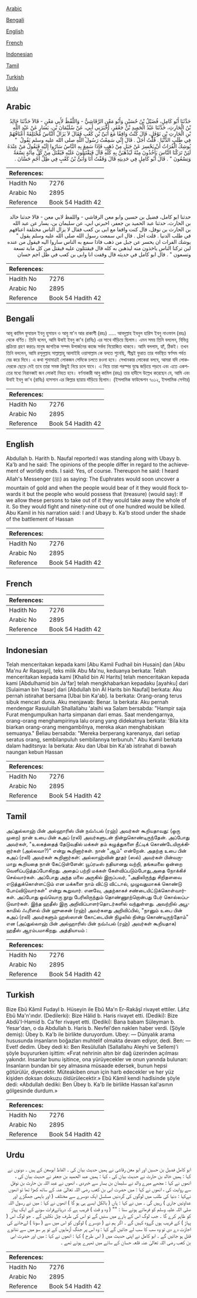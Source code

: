 [Arabic](#arabic)

[Bengali](#bengali)

[English](#english)

[French](#french)

[Indonesian](#indonesian)

[Tamil](#tamil)

[Turkish](#turkish)

[Urdu](#urdu)

## Arabic


<div dir="rtl" lang="ar" style={{fontSize:'larger',backgroundColor:'#f8f9fa',padding:20}}>
حَدَّثَنَا أَبُو كَامِلٍ، فُضَيْلُ بْنُ حُسَيْنٍ وَأَبُو مَعْنٍ الرَّقَاشِيُّ - وَاللَّفْظُ لأَبِي مَعْنٍ - قَالاَ حَدَّثَنَا خَالِدُ بْنُ الْحَارِثِ، حَدَّثَنَا عَبْدُ الْحَمِيدِ بْنُ جَعْفَرٍ، أَخْبَرَنِي أَبِي، عَنْ سُلَيْمَانَ بْنِ، يَسَارٍ عَنْ عَبْدِ اللَّهِ بْنِ الْحَارِثِ بْنِ نَوْفَلٍ، قَالَ كُنْتُ وَاقِفًا مَعَ أُبَىِّ بْنِ كَعْبٍ فَقَالَ لاَ يَزَالُ النَّاسُ مُخْتَلِفَةً أَعْنَاقُهُمْ فِي طَلَبِ الدُّنْيَا ‏.‏ قُلْتُ أَجَلْ ‏.‏ قَالَ إِنِّي سَمِعْتُ رَسُولَ اللَّهِ صلى الله عليه وسلم يَقُولُ ‏ "‏ يُوشِكُ الْفُرَاتُ أَنْ يَحْسِرَ عَنْ جَبَلٍ مِنْ ذَهَبٍ فَإِذَا سَمِعَ بِهِ النَّاسُ سَارُوا إِلَيْهِ فَيَقُولُ مَنْ عِنْدَهُ لَئِنْ تَرَكْنَا النَّاسَ يَأْخُذُونَ مِنْهُ لَيُذْهَبَنَّ بِهِ كُلِّهِ قَالَ فَيَقْتَتِلُونَ عَلَيْهِ فَيُقْتَلُ مِنْ كُلِّ مِائَةٍ تِسْعَةٌ وَتِسْعُونَ ‏"‏ ‏.‏ قَالَ أَبُو كَامِلٍ فِي حَدِيثِهِ قَالَ وَقَفْتُ أَنَا وَأُبَىُّ بْنُ كَعْبٍ فِي ظِلِّ أُجُمِ حَسَّانَ ‏.‏
</div>
<div style={{backgroundColor:'#f8f9fa',padding:20, marginBottom: 10}}><table> <thead> <tr> <th>References:</th> <th></th> </tr> </thead> <tbody><tr><td>Hadith No</td><td>7276</td></tr><tr><td>Arabic No</td><td>2895</td></tr><tr><td>Reference</td><td>Book 54 Hadith 42</td></tr></tbody></table></div>


<div dir="rtl" lang="ar" style={{fontSize:'larger',backgroundColor:'#f8f9fa',padding:20}}>
حدثنا ابو كامل، فضيل بن حسين وابو معن الرقاشي - واللفظ لابي معن - قالا حدثنا خالد بن الحارث، حدثنا عبد الحميد بن جعفر، اخبرني ابي، عن سليمان بن، يسار عن عبد الله بن الحارث بن نوفل، قال كنت واقفا مع ابى بن كعب فقال لا يزال الناس مختلفة اعناقهم في طلب الدنيا . قلت اجل . قال اني سمعت رسول الله صلى الله عليه وسلم يقول " يوشك الفرات ان يحسر عن جبل من ذهب فاذا سمع به الناس ساروا اليه فيقول من عنده لين تركنا الناس ياخذون منه ليذهبن به كله قال فيقتتلون عليه فيقتل من كل ماية تسعة وتسعون " . قال ابو كامل في حديثه قال وقفت انا وابى بن كعب في ظل اجم حسان
</div>
<div style={{backgroundColor:'#f8f9fa',padding:20, marginBottom: 10}}><table> <thead> <tr> <th>References:</th> <th></th> </tr> </thead> <tbody><tr><td>Hadith No</td><td>7276</td></tr><tr><td>Arabic No</td><td>2895</td></tr><tr><td>Reference</td><td>Book 54 Hadith 42</td></tr></tbody></table></div>

## Bengali


<div dir="ltr" lang="bn" style={{fontSize:'larger',backgroundColor:'#f8f9fa',padding:20}}>
আবূ কামিল ফুযায়ল ইবনু হুসায়ন ও আবু মা'ন আর রাকাশী (রহঃ) ..... আবদুল্লাহ ইবনুল হারিস ইবনু নাওফাল (রহঃ) থেকে বর্ণিত। তিনি বলেন, আমি উবাই ইবনু কা'ব (রাযিঃ) এর সাথে দাঁড়িয়ে ছিলাম। এমন সময় তিনি বললেন, বিভিন্ন প্রক্রিয়া গ্রহণ করতঃ মানুষ জাগতিক সম্পদ উপার্জনের কাজে সর্বদা নিয়োজিত থাকবে। আমি বললাম, হ্যাঁ, ঠিকই। তখন তিনি বললেন, আমি রসূলুল্লাহ সাল্লাল্লাহু আলাইহি ওয়াসাল্লাম কে বলতে শুনেছি, শীঘ্রই ফুরাত তার গর্ভস্থিত স্বর্ণসম পর্বত বের করে দিবে। এ কথা শুনামাত্রই লোকজন সেদিকে চলতে রওনা হবে। সেখানকার লোকেরা বলবে, আমরা যদি লোকদেরকে ছেড়ে দেই তবে তারা সমস্ত কিছুই নিয়ে চলে যাবে। এ নিয়ে তারা পরস্পর যুদ্ধে জড়িয়ে পড়বে এবং এতে একশতের মধ্যে নিরানব্বই জন লোকই নিহত হবে। বর্ণনাকারী আবু কামিল (রহঃ) তার হাদীসে উল্লেখ করেছেন যে, আমি এবং উবাই ইবনু কা'ব (রাযিঃ) হাসসান এর কিল্লার ছায়ায় দাঁড়িয়ে ছিলাম। (ইসলামিক ফাউন্ডেশন ৭০১২, ইসলামিক সেন্টার)
</div>
<div style={{backgroundColor:'#f8f9fa',padding:20, marginBottom: 10}}><table> <thead> <tr> <th>References:</th> <th></th> </tr> </thead> <tbody><tr><td>Hadith No</td><td>7276</td></tr><tr><td>Arabic No</td><td>2895</td></tr><tr><td>Reference</td><td>Book 54 Hadith 42</td></tr></tbody></table></div>

## English


<div dir="ltr" lang="en" style={{fontSize:'larger',backgroundColor:'#f8f9fa',padding:20}}>
Abdullah b. Harith b. Naufal reported:I was standing along with Ubayy b. Ka'b and he said: The opinions of the people differ in regard to the achievement of worldly ends. I said: Yes, of course. Thereupon he said: I heard Allah's Messenger (ﷺ) as saying: The Euphrates would soon uncover a mountain of gold and when the people would bear of it they would flock towards it but the people who would possess that (treasure) (would say): If we allow these persons to take out of it they would take away the whole of it. So they would fight and ninety-nine out of one hundred would be killed. Abu Kamil in his narration said: I and Ubayy b. Ka'b stood under the shade of the battlement of Hassan
</div>
<div style={{backgroundColor:'#f8f9fa',padding:20, marginBottom: 10}}><table> <thead> <tr> <th>References:</th> <th></th> </tr> </thead> <tbody><tr><td>Hadith No</td><td>7276</td></tr><tr><td>Arabic No</td><td>2895</td></tr><tr><td>Reference</td><td>Book 54 Hadith 42</td></tr></tbody></table></div>

## French


<div dir="ltr" lang="fr" style={{fontSize:'larger',backgroundColor:'#f8f9fa',padding:20}}>

</div>
<div style={{backgroundColor:'#f8f9fa',padding:20, marginBottom: 10}}><table> <thead> <tr> <th>References:</th> <th></th> </tr> </thead> <tbody><tr><td>Hadith No</td><td>7276</td></tr><tr><td>Arabic No</td><td>2895</td></tr><tr><td>Reference</td><td>Book 54 Hadith 42</td></tr></tbody></table></div>

## Indonesian


<div dir="ltr" lang="id" style={{fontSize:'larger',backgroundColor:'#f8f9fa',padding:20}}>
Telah menceritakan kepada kami [Abu Kamil Fudhail bin Husain] dan [Abu Ma'nu Ar Raqasyi], teks milik Abu Ma'nu, keduanya berkata: Telah menceritakan kepada kami [Khalid bin Al Harits] telah menceritakan kepada kami [Abdulhamid bin Ja'far] telah mengkhabarkan kepadaku [ayahku] dari [Sulaiman bin Yasar] dari [Abdullah bin Al Harits bin Naufal] berkata: Aku pernah istirahat bersama [Ubai bin Ka'ab]. Ia berkata: Orang-orang terus sibuk mencari dunia. Aku menjawab: Benar. Ia berkata: Aku pernah mendengar Rasulullah Shallallahu 'alaihi wa Salam bersabda: "Hampir saja Furat mengumpulkan harta simpanan dari emas. Saat mendengarnya, orang-orang menghampirinya lalu orang yang didekatnya berkata: 'Bila kita biarkan orang-orang mengambilnya, mereka akan menghabiskan semuanya." Beliau bersabda: "Mereka berperang karenanya, dari setiap seratus orang, sembilanpuluh sembilannya terbunuh." Abu Kamil berkata dalam haditsnya: Ia berkata: Aku dan Ubai bin Ka'ab istirahat di bawah naungan kebun Hassan
</div>
<div style={{backgroundColor:'#f8f9fa',padding:20, marginBottom: 10}}><table> <thead> <tr> <th>References:</th> <th></th> </tr> </thead> <tbody><tr><td>Hadith No</td><td>7276</td></tr><tr><td>Arabic No</td><td>2895</td></tr><tr><td>Reference</td><td>Book 54 Hadith 42</td></tr></tbody></table></div>

## Tamil


<div dir="ltr" lang="ta" style={{fontSize:'larger',backgroundColor:'#f8f9fa',padding:20}}>
அப்துல்லாஹ் பின் அல்ஹாரிஸ் பின் நவ்ஃபல் (ரஹ்) அவர்கள் கூறியதாவது: (ஒரு முறை) நான் உபை பின் கஅப் (ரலி) அவர்களுடன் நின்றுகொண்டிருந்தேன். அப்போது அவர்கள், "உலகத்தைத் தேடுவதில் மக்கள் தம் கழுத்துகளை நீட்டிக் கொண்டேயிருக்கிறார்கள் (அல்லவா?)" என்று கூறினார்கள். நான் "ஆம்" என்றேன். அதற்கு உபை பின் கஅப் (ரலி) அவர்கள் கூறினார்கள்: அல்லாஹ்வின் தூதர் (ஸல்) அவர்கள் பின்வருமாறு கூறியதை நான் கேட்டுள்ளேன்: யூப்ரடீஸ் நதியானது வற்றி, தங்கமலை ஒன்றை வெளிப்படுத்தப்போகிறது. அதைப் பற்றி மக்கள் கேள்விப்படும்போது,அதை நோக்கிச் செல்வார்கள். அப்போது அந்த மலை அருகில் இருப்பவர், "அதிலிருந்து சிறிதளவை எடுத்துக்கொள்ளட்டும் என மக்களை நாம் விட்டு விட்டால், முழுவதுமாகக் கொண்டு போய்விடுவார்கள்" என்று கூறுவார். எனவே, அதற்காகச் சண்டையிட்டுக்கொள்வார்கள். அப்போது ஒவ்வொரு நூறு பேரிலிருந்தும் தொண்ணூற்றொன்பது பேர் கொல்லப்படுவார்கள். இந்த ஹதீஸ் இரு அறிவிப்பாளர்தொடர்களில் வந்துள்ளது. அவற்றில் அபூகாமில் ஃபுளைல் பின் ஹுசைன் (ரஹ்) அவர்களது அறிவிப்பில், "நானும் உபை பின் கஅப் (ரலி) அவர்களும் ஹஸ்ஸான் கோட்டையின் நிழலில் நின்று கொண்டிருந்தோம்" என (அப்துல்லாஹ் பின் அல்ஹாரிஸ் பின் நவ்ஃபல் (ரஹ்) அவர்கள் கூறியதாக) ஹதீஸ் ஆரம்பமாகிறது. அத்தியாயம் :
</div>
<div style={{backgroundColor:'#f8f9fa',padding:20, marginBottom: 10}}><table> <thead> <tr> <th>References:</th> <th></th> </tr> </thead> <tbody><tr><td>Hadith No</td><td>7276</td></tr><tr><td>Arabic No</td><td>2895</td></tr><tr><td>Reference</td><td>Book 54 Hadith 42</td></tr></tbody></table></div>

## Turkish


<div dir="ltr" lang="tr" style={{fontSize:'larger',backgroundColor:'#f8f9fa',padding:20}}>
Bize Ebû Kâmil Fudayl b. Hüseyin ile Ebû Ma'n Er-Rakâşî rivayet ettiler. Lâfız Ebû Ma'n'ındır. (Dedilerki): Bize Hâlid b. Haris rivayet etti. (Dediki): Bize Abdü'I-Hamid b. Ca'fer rivayet etti. (Dediki): Bana babam Süleyman b. Yesar'dan, o da Abdullah b. Haris b. Nevfel'den naklen haber verdi. (Şöyle demiş): Übey b. Ka'b ile birlikte duruyordum. Ubey: — Dünyalık arama hususunda insanların boğazları muhtelif olmakta devam ediyor, dedi. Ben: — Evet! dedim. Übey dedi ki: Ben Resûlullah (Sallallahu Aleyhi ve Sellem)'i şöyle buyururken işittim: «Fırat nehrinin altın bir dağ üzerinden açılması yakındır. İnsanlar bunu işitince, ona yürüyecekler ve onun yanında bulunan: İnsanların bundan bir şey almasına müsaade edersek, bunun hepsi götürülür, diyecektir. Müteakiben onun için harb edecekler ve her yüz kişiden doksan dokuzu öldürülecektir.» Ebû Kâmil kendi hadîsinde şöyle dedi: «Abdullah dediki: Ben Übey b. Ka'b ile birlikte Hassan kal'asının gölgesinde durdum.»
</div>
<div style={{backgroundColor:'#f8f9fa',padding:20, marginBottom: 10}}><table> <thead> <tr> <th>References:</th> <th></th> </tr> </thead> <tbody><tr><td>Hadith No</td><td>7276</td></tr><tr><td>Arabic No</td><td>2895</td></tr><tr><td>Reference</td><td>Book 54 Hadith 42</td></tr></tbody></table></div>

## Urdu


<div dir="rtl" lang="ur" style={{fontSize:'larger',backgroundColor:'#f8f9fa',padding:20}}>
ابو کامل فضیل بن حسین اور ابو معن رقاشی نے ہمیں حدیث بیان کی ۔ الفاظ ابومعن کے ہیں ۔ دونوں نے کہا : ہمیں خالد بن حارث نے حدیث بیان کی ، کہا : ہمیں عبد الحمید بن جعفر نے حدیث بیان کی ، انھوں نے کہا : مجھے میرے والد نے سلیمان بن یسار سے خبردی ، انھوں نے عبد اللہ بن حارث بن نوفل سے روایت کی ، انھوں نے کہا : میں حضرت ابی بن کعب رضی اللہ تعالیٰ عنہ کے ساتھ کھڑا تھا تو انھوں نےکہا : دنیا کی طلب میں لوگوں کی گردنیں مسلسل ایک دوسرے سے مختلف ( اور باہمی جھگڑے اور عداوتیں جاری ) رہیں گی ۔ میں نے کہا : ہاں ( بالکل ایسے ہی ہو گا ) انھوں نے کہا : میں نے رسول اللہ صلی اللہ علیہ وسلم کو فرماتے ہوئے سنا : "" ( وہ و قت ) قریب ہے کہ دریائےفرات سونے کے ایک پہاڑ کو ظاہر کرے گا ۔ جب لوگ اس کے بارے میں سنیں گے تو اس کی طرف چل نکلیں گے ۔ جو لوگ اس ( پہاڑ ) کے قریب ہوں گےوہ کہیں گے ۔ اگر ہم نے ( دوسرے ) لوگوں کو اس میں سے ( سونا ) لےجانے کی اجازت دے دی تو وہ سب کا سب لے جائیں گے کہا : وہ اس پر جنگ آزماہوں کے تو ہر سو میں سے ننانوے قتل ہو جائیں گے ۔ ابو کامل نے اپنی حدیث میں ( اس طرح ) کہا : انھوں نے کہا : میں اور حضرت ابی بن کعب رضی اللہ تعالیٰ عنہ قلعہ حسان کے سائے میں ٹھہرے ہوئے تھے ۔
</div>
<div style={{backgroundColor:'#f8f9fa',padding:20, marginBottom: 10}}><table> <thead> <tr> <th>References:</th> <th></th> </tr> </thead> <tbody><tr><td>Hadith No</td><td>7276</td></tr><tr><td>Arabic No</td><td>2895</td></tr><tr><td>Reference</td><td>Book 54 Hadith 42</td></tr></tbody></table></div>